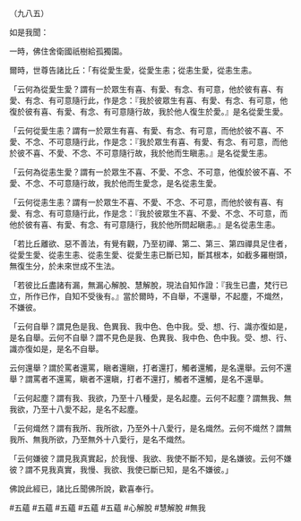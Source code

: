 （九八五）

如是我聞：

一時，佛住舍衛國祇樹給孤獨園。

爾時，世尊告諸比丘：「有從愛生愛，從愛生恚；從恚生愛，從恚生恚。

「云何為從愛生愛？謂有一於眾生有喜、有愛、有念、有可意，他於彼有喜、有愛、有念、有可意隨行此，作是念：『我於彼眾生有喜、有愛、有念、有可意，他復於彼有喜、有愛、有念、有可意隨行故，我於他人復生於愛。』是名從愛生愛。

「云何從愛生恚？謂有一於眾生有喜、有愛、有念、有可意，而他於彼不喜、不愛、不念、不可意隨行此，作是念：『我於眾生有喜、有愛、有念、有可意，而他於彼不喜、不愛、不念、不可意隨行故，我於他而生瞋恚。』是名從愛生恚。

「云何為從恚生愛？謂有一於眾生不喜、不愛、不念、不可意，他復於彼不喜、不愛、不念、不可意隨行故，我於他而生愛念，是名從恚生愛。

「云何從恚生恚？謂有一於眾生不喜、不愛、不念、不可意，而他於彼有喜、有愛、有念、有可意隨行此，作是念：『我於彼眾生不喜、不愛、不念、不可意，而他於彼有喜、有愛、有念、有可意隨行，我於他所問起瞋恚。』是名從恚生恚。

「若比丘離欲、惡不善法，有覺有觀，乃至初禪、第二、第三、第四禪具足住者，從愛生愛、從恚生恚、從恚生愛、從愛生恚已斷已知，斷其根本，如截多羅樹頭，無復生分，於未來世成不生法。

「若彼比丘盡諸有漏，無漏心解脫、慧解脫，現法自知作證：『我生已盡，梵行已立，所作已作，自知不受後有。』當於爾時，不自舉，不還舉，不起塵，不熾然，不嫌彼。

「云何自舉？謂見色是我、色異我、我中色、色中我。受、想、行、識亦復如是，是名自舉。云何不自舉？謂不見色是我、色異我、我中色、色中我。受、想、行、識亦復如是，是名不自舉。

云何還舉？謂於罵者還罵，瞋者還瞋，打者還打，觸者還觸，是名還舉。云何不還舉？謂罵者不還罵，瞋者不還瞋，打者不還打，觸者不還觸，是名不還舉。

「云何起塵？謂有我、我欲，乃至十八種愛，是名起塵。云何不起塵？謂無我、無我欲，乃至十八愛不起，是名不起塵。

「云何熾然？謂有我所、我所欲，乃至外十八愛行，是名熾然。云何不熾然？謂無我所、無我所欲，乃至無外十八愛行，是名不熾然。

「云何嫌彼？謂見我真實起，於我慢、我欲、我使不斷不知，是名嫌彼。云何不嫌彼？謂不見我真實，我慢、我欲、我使已斷已知，是名不嫌彼。」

佛說此經已，諸比丘聞佛所說，歡喜奉行。



#五蘊
#五蘊
#五蘊
#五蘊
#五蘊
#心解脫
#慧解脫
#無我
